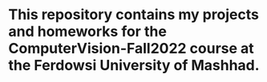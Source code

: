 # This repository contains my projects and homeworks for the ComputerVision-Fall2022 course at the Ferdowsi University of Mashhad.

